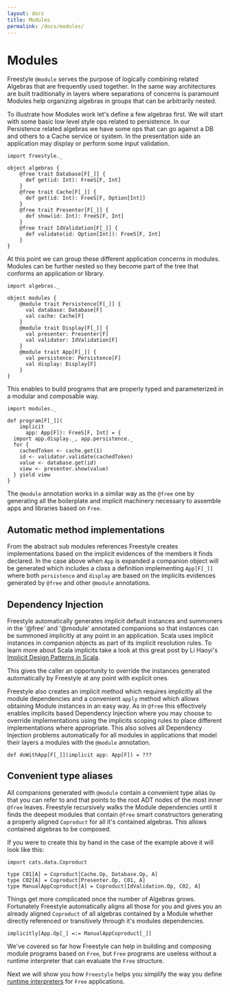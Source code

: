 ```yaml
---
layout: docs
title: Modules
permalink: /docs/modules/
---
```


# Modules

Freestyle `@module` serves the purpose of logically combining related Algebras that are frequently used together.
In the same way architectures are built traditionally in layers where separations of concerns is paramount Modules
help organizing algebras in groups that can be arbitrarily nested.

To illustrate how Modules work let's define a few algebras first.
We will start with some basic low level style ops related to persistence.
In our Persistence related algebras we have some ops that can go against a DB and others to a Cache service or system.
In the presentation side an application may display or perform some input validation.

```tut:book
import freestyle._

object algebras {
    @free trait Database[F[_]] {
      def get(id: Int): FreeS[F, Int]
    }
    @free trait Cache[F[_]] {
      def get(id: Int): FreeS[F, Option[Int]]
    }
    @free trait Presenter[F[_]] {
      def show(id: Int): FreeS[F, Int]
    }
    @free trait IdValidation[F[_]] {
      def validate(id: Option[Int]): FreeS[F, Int]
    }
}
```

At this point we can group these different application concerns in modules.
Modules can be further nested so they become part of the tree that conforms an application or library.


```tut:book
import algebras._

object modules {
    @module trait Persistence[F[_]] {
      val database: Database[F]
      val cache: Cache[F]
    }
    @module trait Display[F[_]] {
      val presenter: Presenter[F]
      val validator: IdValidation[F]
    }
    @module trait App[F[_]] {
      val persistence: Persistence[F]
      val display: Display[F]
    }
}
```

This enables to build programs that are properly typed and parameterized in a modular and composable way.

```tut:book
import modules._

def program[F[_]](
	implicit
	  app: App[F]): FreeS[F, Int] = {
  import app.display._, app.persistence._
  for {
    cachedToken <- cache.get(1)
    id <- validator.validate(cachedToken)
    value <- database.get(id)
    view <- presenter.show(value)
  } yield view
}
```

The `@module` annotation works in a similar way as the `@free` one by generating all the boilerplate
and implicit machinery necessary to assemble apps and libraries based on `Free`.

## Automatic method implementations

From the abstract sub modules references Freestyle creates implementations based on the implicit evidences of the members it finds declared.
In the case above when `App` is expanded a companion object will be generated which includes a class a definition
implementing `App[F[_]]` where both `persistence` and `display` are based on the implicits evidences generated by `@free` and other `@module`
annotations.

## Dependency Injection

Freestyle automatically generates implicit default instances and summoners in the '@free' and '@module' annotated companions so that instances can be summoned implicitly at any point in an application.
Scala uses implicit instances in companion objects as part of its implicit resolution rules. To learn more about Scala implicits take a look at this great
post by Li Haoyi's [Implicit Design Patterns in Scala](http://www.lihaoyi.com/post/ImplicitDesignPatternsinScala.html).

This gives the caller an opportunity to override the instances generated automatically by Freestyle at any point with explicit ones.

Freestyle also creates an implicit method which requires implicitly all the module dependencies and a convenient `apply` method which allows obtaining
Module instances in an easy way. As in `@free` this effectively enables implicits based Dependency Injection where you may choose to override implementations
using the implicits scoping rules to place different implementations where appropriate.
This also solves all Dependency Injection problems automatically for all modules in applications that model their layers a modules with the `@module` annotation.

```tut:book
def doWithApp[F[_]](implicit app: App[F]) = ???
```

## Convenient type aliases

All companions generated with `@module` contain a convenient type alias `Op` that you can refer to and that points to the root ADT nodes of the most inner `@free` leaves.
Freestyle recursively walks the Module dependencies until it finds the deepest modules that contain `@free` smart constructors generating a properly aligned `Coproduct`
for all it's contained algebras. This allows contained algebras to be composed.

If you were to create this by hand in the case of the example above it will look like this:

```tut:book
import cats.data.Coproduct

type C01[A] = Coproduct[Cache.Op, Database.Op, A]
type C02[A] = Coproduct[Presenter.Op, C01, A]
type ManualAppCoproduct[A] = Coproduct[IdValidation.Op, C02, A]
```

Things get more complicated once the number of Algebras grows.
Fortunately Freestyle automatically aligns all those for you and gives you an already aligned `Coproduct` of all algebras
contained by a Module whether directly referenced or transitively through it's modules dependencies.

```tut:book
implicitly[App.Op[_] =:= ManualAppCoproduct[_]]
```

We've covered so far how Freestyle can help in building and composing module programs based on `Free`, but `Free` programs are
useless without a runtime interpreter that can evaluate the `Free` structure.

Next we will show you how `Freestyle` helps you simplify the way you define [runtime interpreters](/docs/interpreters/) for `Free` applications.
